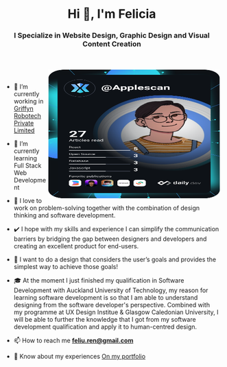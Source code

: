 <h1 align="center">Hi 👋, I'm Felicia</a></h1>
<h3 align="center">I Specialize in Website Design, Graphic Design and Visual Content Creation</h3>

<br/><br/>
<a target="_blank" align="center">
  <img align="right" top="500" height="300" width="400" alt="Dev Card" src="https://github.com/applescan/applescan/blob/main/devcard.svg">
</a>
<br/>

- 🔭 I’m currently working in <a href="https://phoenix.tech/griffyn/" target="blank">Griffyn Robotech Private Limited</a>

- 🌱 I’m currently learning Full Stack Web Development

- 💁 I love to work on problem-solving together with the combination of design thinking and software development. 

- ✔️ I hope with my skills and experience I can simplify the communication barriers by bridging the gap between designers and developers and creating an excellent product for end-users.

- 🎯 I want to do a design that considers the user’s goals and provides the simplest way to achieve those goals!

- 🎓  At the moment I just finished my qualification in Software Development with Auckland University of Technology, my reason for learning software development is so that I am able to understand designing from the software developer's perspective. Combined with my programme at UX Design Institue & Glasgow Caledonian University, I will be able to further the knowledge that I got from my software development qualification and apply it to human-centred design. 

- 📫 How to reach me **feliu.ren@gmail.com**

- 📄 Know about my experiences <a href="https://felicia-portfolio.netlify.app/" target="blank">On my portfolio</a>
<br/>


